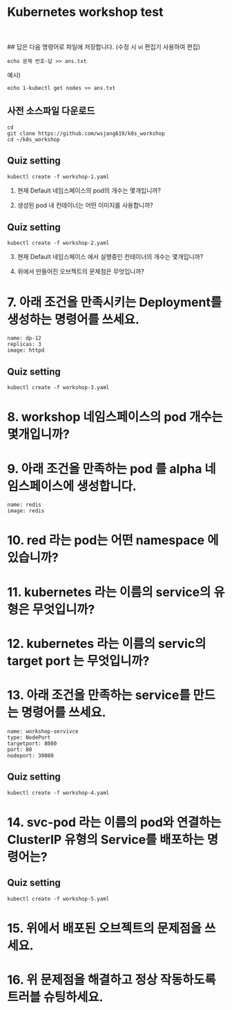 # Kubernetes workshop test  
<br/>
<br/>
## 답은 다음 명령어로 파일에 저장합니다. (수정 시 vi 편집기 사용하여 편집)

```
echo 문제 번호-답 >> ans.txt
```
예시)
```
echo 1-kubectl get nodes >> ans.txt
```


## 사전 소스파일 다운로드
```
cd
git clone https://github.com/wsjang619/k8s_workshop
cd ~/k8s_workshop
```

## Quiz setting
```
kubectl create -f workshop-1.yaml
```

1. 현재 Default 네임스페이스의 pod의 개수는 몇개입니까?



2. 생성된 pod 내 컨테이너는 어떤 이미지를 사용합니까?


## Quiz setting
```
kubectl create -f workshop-2.yaml
```

3. 현재 Default 네임스페이스 에서 실행중인 컨테이너의 개수는 몇개입니까?

4. 위에서 만들어진 오브젝트의 문제점은 무엇입니까?

# 7. 아래 조건을 만족시키는 Deployment를 생성하는 명령어를 쓰세요.

```
name: dp-12
replicas: 3
image: httpd
```

## Quiz setting
```
kubectl create -f workshop-3.yaml
```

# 8. workshop 네임스페이스의 pod 개수는 몇개입니까?

# 9. 아래 조건을 만족하는 pod 를 alpha 네임스페이스에 생성합니다.

```
name: redis
image: redis
```

# 10. red 라는 pod는 어떤 namespace 에 있습니까?

# 11. kubernetes 라는 이름의 service의 유형은 무엇입니까?

# 12. kubernetes 라는 이름의 servic의 target port 는 무엇입니까?

# 13. 아래 조건을 만족하는 service를 만드는 명령어를 쓰세요.

```
name: workshop-servivce
type: NodePort
targetport: 8080
port: 80
nodeport: 30080
```


## Quiz setting
```
kubectl create -f workshop-4.yaml
```


# 14. svc-pod 라는 이름의 pod와 연결하는 ClusterIP 유형의 Service를 배포하는 명령어는?



## Quiz setting
```
kubectl create -f workshop-5.yaml
```

# 15. 위에서 배포된 오브젝트의 문제점을 쓰세요.

# 16. 위 문제점을 해결하고 정상 작동하도록 트러블 슈팅하세요.
